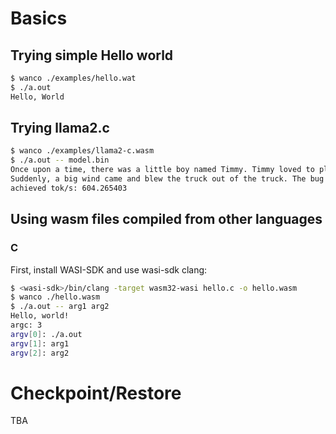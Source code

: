 # Basics

## Trying simple Hello world

```bash
$ wanco ./examples/hello.wat
$ ./a.out
Hello, World
```

## Trying llama2.c

```bash
$ wanco ./examples/llama2-c.wasm
$ ./a.out -- model.bin
Once upon a time, there was a little boy named Timmy. Timmy loved to play with his toys all day long. One day, Timmy found a truck in his room. He was playing with it and he didn't like his truck. The truck didn't know what to do, but Tim thought it was interesting. He said to his friends, "I like bugs, let's really have fun."
Suddenly, a big wind came and blew the truck out of the truck. The bug said, "Oh no! This is a funny truck!" Tim felt so sad and cried again. The truck shook his head and realized that it was a sluck that needed to help him com
achieved tok/s: 604.265403
```

## Using wasm files compiled from other languages

### C

First, install WASI-SDK and use wasi-sdk clang:

```bash
$ <wasi-sdk>/bin/clang -target wasm32-wasi hello.c -o hello.wasm
$ wanco ./hello.wasm
$ ./a.out -- arg1 arg2
Hello, world!
argc: 3
argv[0]: ./a.out
argv[1]: arg1
argv[2]: arg2
```

# Checkpoint/Restore

TBA
